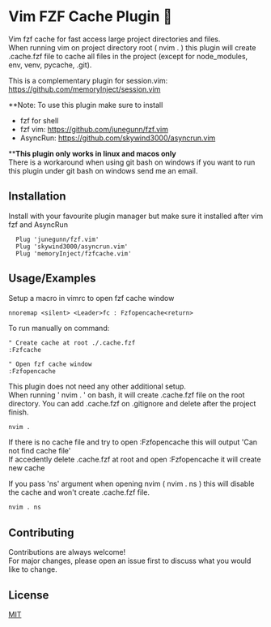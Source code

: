 # Vim FZF Cache Plugin 💾


Vim fzf cache for fast access large project directories and files.   
When running vim on project directory root ( nvim . ) this plugin will create   
.cache.fzf file to cache all files in the project (except for node_modules, env, venv, pycache, .git).  

This is a complementary plugin for session.vim: https://github.com/memoryInject/session.vim 

**Note: To use this plugin make sure to install   
- fzf for shell
- fzf vim: https://github.com/junegunn/fzf.vim
- AsyncRun: https://github.com/skywind3000/asyncrun.vim

****This plugin only works in linux and macos only**   
There is a workaround when using git bash on windows if you want to run this plugin under git bash on windows send me an email.

## Installation

Install with your favourite plugin manager but make sure it installed after vim fzf and AsyncRun


```vim
  Plug 'junegunn/fzf.vim'
  Plug 'skywind3000/asyncrun.vim'
  Plug 'memoryInject/fzfcache.vim'
```
    
## Usage/Examples

Setup a macro in vimrc to open fzf cache window

```vim
nnoremap <silent> <Leader>fc : Fzfopencache<return> 
```

To run manually on command:

```vim
" Create cache at root ./.cache.fzf
:Fzfcache

" Open fzf cache window
:Fzfopencache
```

This plugin does not need any other additional setup.  
When running ' nvim . ' on bash, it will create .cache.fzf file on the root directory. You can add .cache.fzf on .gitignore and delete after the project finish. 

```bash
nvim .
```

If there is no cache file and try to open  :Fzfopencache this will output 'Can not find cache file'   
If accedently delete .cache.fzf at root and open :Fzfopencache it will create new cache  
  
If you pass 'ns' argument when opening nvim ( nvim . ns ) this will disable the cache and won't create .cache.fzf file.

```bash
nvim . ns
```

## Contributing

Contributions are always welcome!  
For major changes, please open an issue first to discuss what you would like to change.


## License

[MIT](https://choosealicense.com/licenses/mit/)
